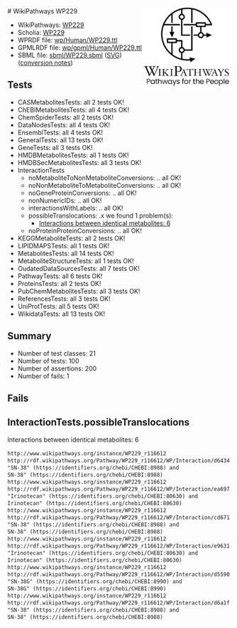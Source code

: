 <img style="float: right; width: 200px" src="../logo.png" />
# WikiPathways WP229

* WikiPathways: [WP229](https://identifiers.org/wikipathways:WP229)
* Scholia: [WP229](https://scholia.toolforge.org/wikipathways/WP229)
* WPRDF file: [wp/Human/WP229.ttl](../wp/Human/WP229.ttl)
* GPMLRDF file: [wp/gpml/Human/WP229.ttl](../wp/gpml/Human/WP229.ttl)
* SBML file: [sbml/WP229.sbml](../sbml/WP229.sbml) ([SVG](../sbml/WP229.svg)) ([conversion notes](../sbml/WP229.txt))

## Tests
* CASMetabolitesTests: all 2 tests OK!
* ChEBIMetabolitesTests: all 4 tests OK!
* ChemSpiderTests: all 2 tests OK!
* DataNodesTests: all 4 tests OK!
* EnsemblTests: all 4 tests OK!
* GeneralTests: all 13 tests OK!
* GeneTests: all 3 tests OK!
* HMDBMetabolitesTests: all 1 tests OK!
* HMDBSecMetabolitesTests: all 3 tests OK!
* InteractionTests
    * noMetaboliteToNonMetaboliteConversions: .. all OK!
    * noNonMetaboliteToMetaboliteConversions: .. all OK!
    * noGeneProteinConversions: .. all OK!
    * nonNumericIDs: .. all OK!
    * interactionsWithLabels: .. all OK!
    * possibleTranslocations: .x we found 1 problem(s):
        * [Interactions between identical metabolites: 6](#d59038c9)
    * noProteinProteinConversions: .. all OK!
* KEGGMetaboliteTests: all 2 tests OK!
* LIPIDMAPSTests: all 1 tests OK!
* MetabolitesTests: all 14 tests OK!
* MetaboliteStructureTests: all 1 tests OK!
* OudatedDataSourcesTests: all 7 tests OK!
* PathwayTests: all 6 tests OK!
* ProteinsTests: all 2 tests OK!
* PubChemMetabolitesTests: all 3 tests OK!
* ReferencesTests: all 3 tests OK!
* UniProtTests: all 5 tests OK!
* WikidataTests: all 13 tests OK!


## Summary

* Number of test classes: 21
* Number of tests: 100
* Number of assertions: 200
* Number of fails: 1

## Fails

<a name="d59038c9" />

## InteractionTests.possibleTranslocations

Interactions between identical metabolites: 6
```
http://www.wikipathways.org/instance/WP229_r116612 http://rdf.wikipathways.org/Pathway/WP229_r116612/WP/Interaction/d6434 "SN-38" (https://identifiers.org/chebi/CHEBI:8988) and 
SN-38" (https://identifiers.org/chebi/CHEBI:8988)
http://www.wikipathways.org/instance/WP229_r116612 http://rdf.wikipathways.org/Pathway/WP229_r116612/WP/Interaction/ea697 "Irinotecan" (https://identifiers.org/chebi/CHEBI:80630) and 
Irinotecan" (https://identifiers.org/chebi/CHEBI:80630)
http://www.wikipathways.org/instance/WP229_r116612 http://rdf.wikipathways.org/Pathway/WP229_r116612/WP/Interaction/cd671 "SN-38" (https://identifiers.org/chebi/CHEBI:8988) and 
SN-38" (https://identifiers.org/chebi/CHEBI:8988)
http://www.wikipathways.org/instance/WP229_r116612 http://rdf.wikipathways.org/Pathway/WP229_r116612/WP/Interaction/e9631 "Irinotecan" (https://identifiers.org/chebi/CHEBI:80630) and 
Irinotecan" (https://identifiers.org/chebi/CHEBI:80630)
http://www.wikipathways.org/instance/WP229_r116612 http://rdf.wikipathways.org/Pathway/WP229_r116612/WP/Interaction/d5590 "SN-38G" (https://identifiers.org/chebi/CHEBI:8990) and 
SN-38G" (https://identifiers.org/chebi/CHEBI:8990)
http://www.wikipathways.org/instance/WP229_r116612 http://rdf.wikipathways.org/Pathway/WP229_r116612/WP/Interaction/d6a1f "SN-38" (https://identifiers.org/chebi/CHEBI:8988) and 
SN-38" (https://identifiers.org/chebi/CHEBI:8988)
```

